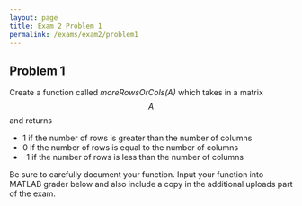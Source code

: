 ```yaml
---
layout: page
title: Exam 2 Problem 1
permalink: /exams/exam2/problem1
---
```


## Problem 1

Create a function called *moreRowsOrCols(A)* which takes in a matrix $$A$$ and returns
* 1 if the number of rows is greater than the number of columns
* 0 if the number of rows is equal to the number of columns
* -1 if the number of rows is less than the number of columns

Be sure to carefully document your function.  Input your function into MATLAB
grader below and also include a copy in the additional uploads part of the
exam.


